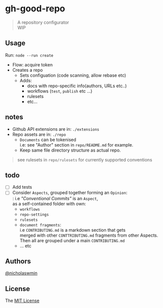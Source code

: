 # gh-good-repo

> A repository configurator  
> WIP

## Usage

Run: `node --run create`

- Flow: acquire token
- Creates a repo  
  - Sets configuation (code scanning, allow rebase etc)  
  - Adds:   
    - docs with repo-specific info(authors, URLs etc..)
    - workflows (`test`, `publish` etc ...)
    - rulesets
    - etc...
  
## notes

- Github API extensions are in: `./extensions`
- Repo assets are in: `./repo`
  - `Documents` can be tokenised   
    i.e: see "Author" section in `repo/README.md` for example.  
  - Keep same file directory structure as actual repo.
  
> see rulesets in `repo/rulesets` for currently supported conventions  

## todo

- [ ] Add tests
- [ ] Consider `Aspects`, grouped together forming an `Opinion`:   
  : i.e *"Conventional Commits"* is an `Aspect`,   
    as a self-contained folder with own:    
    - `workflows`
    - `repo-settings`
    - `rulesets` 
    - `document fragments`:   
      i.e `CONTRIBUTING.md` is a markdown section that gets   
      merged with other `CONTTRIBUTING.md` fragments from other Aspects.   
      Then all are grouped under a main `CONTRIBUTING.md`  
    - ... etc

## Authors

[@nicholaswmin][owner-url]

## License 

The [MIT License][license]

[owner-url]: https://github.com/nicholaswmin
[license]: ./LICENSE
